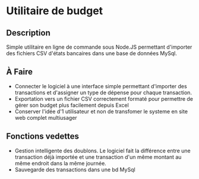 # Utilitaire de budget

## Description

Simple utilitaire en ligne de commande sous Node.JS permettant d'importer des fichiers CSV d'états bancaires dans une base de données MySql.


## À Faire
- Connecter le logiciel à une interface simple permettant d'importer des transactions et d'assigner un type de dépense pour chaque transaction.
- Exportation vers un fichier CSV correctement formaté pour permettre de gérer son budget plus facilement depuis Excel
- Conserver l'idée d'1 utilisateur et non de transfomer le systeme en site web complet multiusager


## Fonctions vedettes
- Gestion intelligente des doublons. Le logiciel fait la différence entre une transaction déjà importée et une transaction d'un même montant au même endroit dans la même journée. 
- Sauvegarde des transactions dans une bd MySql

